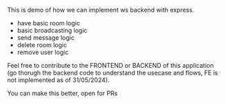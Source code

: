 This is demo of how we can implement ws backend with express.
- have basic room logic
- basic broadcasting logic
- send message logic
- delete room logic
- remove user logic
  
Feel free to contribute to the FRONTEND or BACKEND of this application (go thorugh the backend code to understand the usecase and flows, FE is not implemented as of 31/05/2024).

You can make this better, open for PRs
